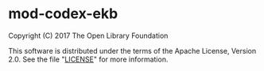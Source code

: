 # mod-codex-ekb 

Copyright (C) 2017 The Open Library Foundation

This software is distributed under the terms of the Apache License,
Version 2.0. See the file "[LICENSE](LICENSE)" for more information.
